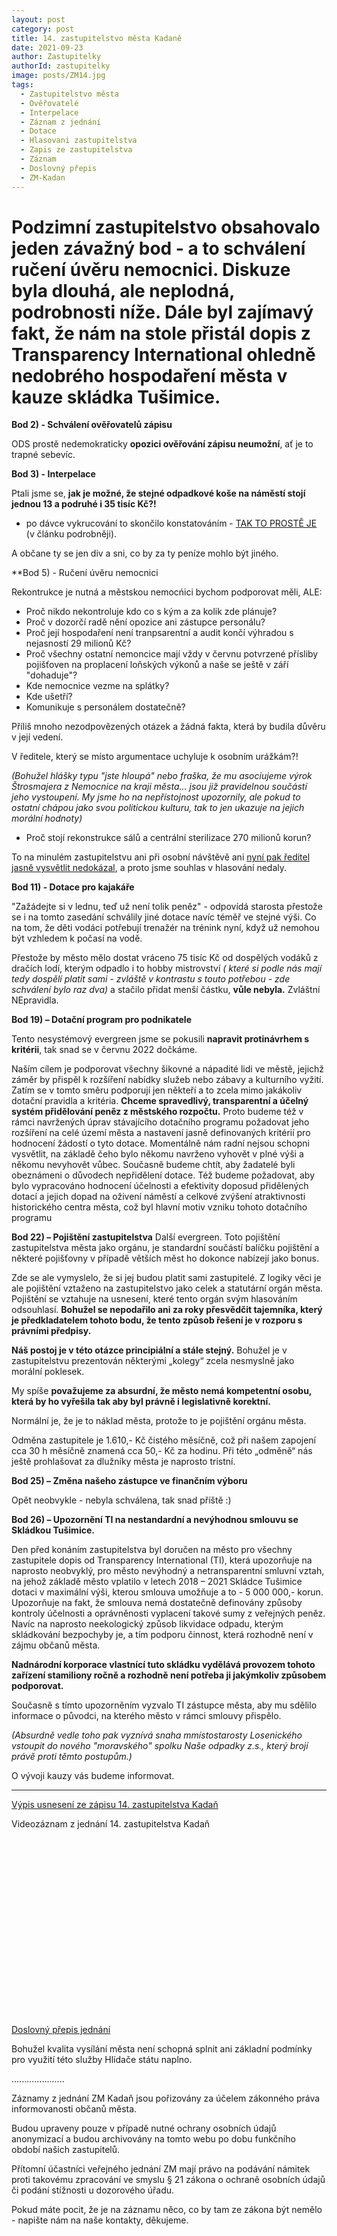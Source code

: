 ```yaml
---
layout: post
category: post
title: 14. zastupitelstvo města Kadaně
date: 2021-09-23
author: Zastupitelky
authorId: zastupitelky
image: posts/ZM14.jpg
tags:
  - Zastupitelstvo města
  - Ověřovatelé
  - Interpelace
  - Záznam z jednání
  - Dotace
  - Hlasovani zastupitelstva
  - Zapis ze zastupitelstva
  - Záznam 
  - Doslovný přepis
  - ZM-Kadan
---
```


# Podzimní zastupitelstvo obsahovalo jeden závažný bod - a to schválení ručení úvěru nemocnici. Diskuze byla dlouhá, ale neplodná, podrobnosti níže. Dále byl zajímavý fakt, že nám na stole přistál dopis z Transparency International ohledně nedobrého hospodaření města v kauze skládka Tušimice.



**Bod 2) - Schválení ověřovatelů zápisu**

ODS prostě nedemokraticky **opozici ověřování zápisu neumožní**, ať je to trapné sebevíc.

**Bod 3) - Interpelace**

Ptali jsme se, **jak je možné, že stejné odpadkové koše na náměstí stojí jednou 13 a podruhé i 35 tisíc Kč?!**
- po dávce vykrucování to skončilo konstatováním - [TAK TO PROSTĚ JE](https://kadan.pirati.cz/aktuality/kose.html) (v článku podrobněji).

A občane ty se jen div a sni, co by za ty peníze mohlo být jiného.


**Bod 5) - Ručení úvěru nemocnici

Rekontrukce je nutná a městskou nemocńici bychom podporovat měli, ALE:
- Proč nikdo nekontroluje kdo co s kým a za kolik zde plánuje? 
- Proč v dozorčí radě nění opozice ani zástupce personálu? 
- Proč její hospodaření není tranpsarentní a audit končí výhradou s nejasností 29 milionů Kč?
- Proč všechny ostatní nemoncice mají vždy v červnu potvrzené přísliby pojišťoven na proplacení loňských výkonů a naše se ještě v září "dohaduje"?
- Kde nemocnice vezme na splátky?
- Kde ušetří?
- Komunikuje s personálem dostatečně?

Příliš mnoho nezodpovězených otázek a žádná fakta, která by budila důvěru v její vedení.

V ředitele, který se místo argumentace uchyluje k osobním urážkám?!

*(Bohužel hlášky typu "jste hloupá" nebo fraška, že mu asociujeme výrok Štrosmajera z Nemocnice na kraji města... jsou již pravidelnou součástí jeho vystoupení. My jsme ho na nepřístojnost upozornily, ale pokud to ostatní chápou jako svou politickou kulturu, tak to jen ukazuje na jejich morální hodnoty)*

- Proč stojí rekonstrukce sálů a centrální sterilizace 270 milionů korun? 

To na minulém zastupitelstvu ani při osobní návštěvě ani [nyní pak ředitel jasně vysvětlit nedokázal](https://kadan.pirati.cz/aktuality/uver.html), a proto jsme souhlas v hlasování nedaly.

**Bod 11) - Dotace pro kajakáře**

"Zažádejte si v lednu, teď už není tolik peněz" - odpovídá starosta přestože se i na tomto zasedání schválily jiné dotace navíc téměř ve stejné výši. 
Co na tom, že děti vodáci potřebují trenažér na trénink nyní, když už nemohou být vzhledem k počasí na vodě.

Přestože by město mělo dostat vráceno 75 tisíc Kč od dospělých vodáků z dračích lodí, kterým odpadlo i to hobby mistrovství *( které si podle nás mají tedy dospělí platit sami - zvláště v kontrastu s touto potřebou - zde schválení bylo raz dva)* a stačilo přidat menší částku, **vůle nebyla.** Zvláštní NEpravidla.

**Bod 19) – Dotační program pro podnikatele**

Tento nesystémový evergreen jsme se pokusili **napravit protinávrhem s kritérii**, tak snad se v červnu 2022 dočkáme.

Naším cílem je podporovat všechny šikovné a nápadité lidi ve městě, jejichž záměr by přispěl k rozšíření nabídky služeb nebo zábavy a kulturního vyžití. 
Zatím se v tomto směru podporují jen někteří a to zcela mimo jakákoliv dotační pravidla a kritéria. 
**Chceme spravedlivý, transparentní a účelný systém přidělování peněz z městského rozpočtu.**
Proto budeme též v rámci navržených úprav stávajícího dotačního programu požadovat jeho rozšíření na celé území města a nastavení jasně definovaných kritérií pro hodnocení žádostí o tyto dotace. 
Momentálně nám radní nejsou schopni vysvětlit, na základě čeho bylo někomu navrženo vyhovět v plné výši a někomu nevyhovět vůbec. 
Současně budeme chtít, aby žadatelé byli obeznámeni o důvodech nepřidělení dotace. 
Též budeme požadovat, aby bylo vypracováno hodnocení účelnosti a efektivity doposud přidělených dotací a jejich dopad na oživení náměstí a celkové zvýšení atraktivnosti historického centra města, což byl hlavní motiv vzniku tohoto dotačního programu

**Bod 22) – Pojištění zastupitelstva**
Další evergreen. Toto pojištění zastupitelstva města jako orgánu, je standardní součástí balíčku pojištění a některé pojišťovny v případě větších měst ho dokonce nabízejí jako bonus. 

Zde se ale vymyslelo, že si jej budou platit sami zastupitelé. Z logiky věci je ale pojištění vztaženo na zastupitelstvo jako celek a statutární orgán města. Pojištění se vztahuje na usnesení, které tento orgán svým hlasováním odsouhlasí. 
**Bohužel se nepodařilo ani za roky přesvědčit tajemníka, který je předkladatelem tohoto bodu, že tento způsob řešení je v rozporu s právními předpisy.**

**Náš postoj je v této otázce principiální a stále stejný.** 
Bohužel je v zastupitelstvu prezentován některými „kolegy“ zcela nesmyslně jako morální poklesek. 

My spíše **považujeme za absurdní, že město nemá kompetentní osobu, která by ho vyřešila tak aby byl právně i legislativně korektní.**

Normální je, že je to náklad města, protože to je pojištění orgánu města.

Odměna zastupitele je 1.610,- Kč čistého měsíčně, což při našem zapojení cca 30 h měsíčně znamená cca 50,- Kč za hodinu. Při této „odměně“ nás ještě prohlašovat za dlužníky města je naprosto tristní.

**Bod 25) – Změna našeho zástupce ve finančním výboru**

Opět neobvykle - nebyla schválena, tak snad příště :)

**Bod 26) – Upozornění TI na nestandardní a nevýhodnou smlouvu se Skládkou Tušimice.**

Den před konáním zastupitelstva byl doručen na město pro všechny zastupitele dopis od Transparency International (TI), která upozorňuje na naprosto neobvyklý, pro město nevýhodný a netransparentní smluvní vztah, na jehož základě město vplatilo v letech 2018 – 2021 Skládce Tušimice dotaci v maximální výši, kterou smlouva umožňuje a to - 5 000 000,- korun. 
Upozorňuje na fakt, že smlouva nemá dostatečně definovány způsoby kontroly účelnosti a oprávněnosti vyplacení takové sumy z veřejných peněz. Navíc na naprosto neekologický způsob likvidace odpadu, kterým skládkování bezpochyby je, a tím podporu činnost, která rozhodně není v zájmu občanů města. 

**Nadnárodní korporace vlastnící tuto skládku vydělává provozem tohoto zařízení stamiliony ročně a rozhodně není potřeba ji jakýmkoliv způsobem podporovat.**

Současně s tímto upozorněním vyzvalo TI zástupce města, aby mu sdělilo informace o původci, na kterého město v rámci smlouvy přispělo. 

*(Absurdně vedle toho pak vyznívá snaha mmístostarosty Losenického vstoupit do nového "moravského" spolku Naše odpadky z.s., který brojí právě proti těmto postupům.)*

O vývoji kauzy vás budeme informovat.


---------------------------

[Výpis usnesení ze zápisu 14. zastupitelstva Kadaň](https://www.mesto-kadan.cz/cs/mesto/zastupitelstvo-mesta/usneseni-zastupitelstva-mesta.html)

Videozáznam z jednání 14. zastupitelstva Kadaň

<script src="https://fast.wistia.com/embed/medias/wvwy86ab68.jsonp" async></script><script src="https://fast.wistia.com/assets/external/E-v1.js" async></script><div class="wistia_responsive_padding" style="padding:56.21% 0 0 0;position:relative;"><div class="wistia_responsive_wrapper" style="height:100%;left:0;position:absolute;top:0;width:100%;"><div class="wistia_embed wistia_async_wvwy86ab68 videoFoam=true" style="height:100%;position:relative;width:100%"><div class="wistia_swatch" style="height:100%;left:0;opacity:0;overflow:hidden;position:absolute;top:0;transition:opacity 200ms;width:100%;"><img src="https://fast.wistia.com/embed/medias/wvwy86ab68/swatch" style="filter:blur(5px);height:100%;object-fit:contain;width:100%;" alt="" aria-hidden="true" onload="this.parentNode.style.opacity=1;" /></div></div></div></div>

[Doslovný přepis jednání](https://www.hlidacstatu.cz/data/Detail/zasedani-zastupitelstev/479bac1f9294097f1055f60f0aee2dcb?qs=m%C4%9Bsto+Kada%C5%88)

Bohužel kvalita vysílání města není schopná splnit ani základní podmínky pro využití této služby Hlídače státu naplno.

.....................

Záznamy z jednání ZM Kadaň jsou pořizovány za účelem zákonného práva informovanosti občanů města.

Budou upraveny pouze v případě nutné ochrany osobních údajů anonymizací a budou archivovány na tomto webu po dobu funkčního období našich zastupitelů.

Přítomní účastníci veřejného jednání ZM mají právo na podávání námitek proti takovému zpracování ve smyslu § 21 zákona o ochraně osobních údajů či podání stížnosti u dozorového úřadu.

Pokud máte pocit, že je na záznamu něco, co by tam ze zákona být nemělo - napište nám na naše kontakty, děkujeme.


